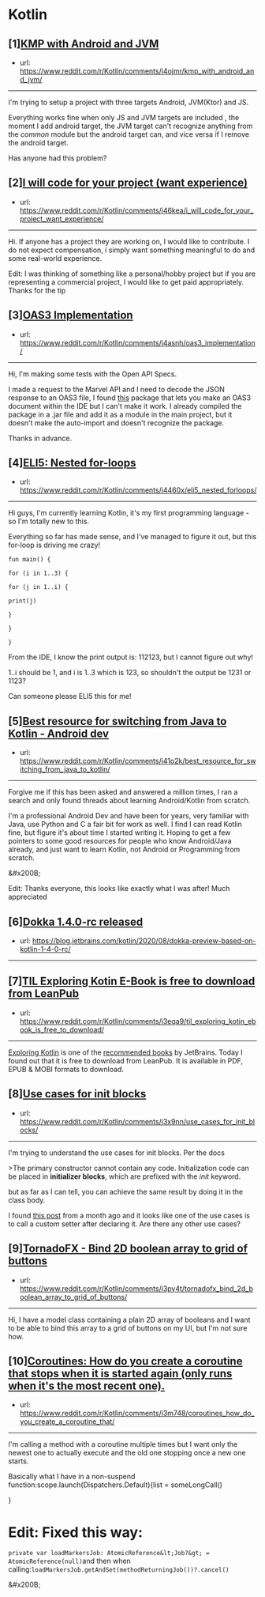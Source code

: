 # Kotlin
## [1][KMP with Android and JVM](https://www.reddit.com/r/Kotlin/comments/i4ojmr/kmp_with_android_and_jvm/)
- url: https://www.reddit.com/r/Kotlin/comments/i4ojmr/kmp_with_android_and_jvm/
---
I'm trying to setup a project with three targets Android, JVM(Ktor) and JS.

Everything works fine when only JS and JVM targets are included , the moment I add android target, the JVM target can't recognize anything from the *common* module but the android target can, and vice versa if I remove the android target.

Has anyone had this problem?
## [2][I will code for your project (want experience)](https://www.reddit.com/r/Kotlin/comments/i46kea/i_will_code_for_your_project_want_experience/)
- url: https://www.reddit.com/r/Kotlin/comments/i46kea/i_will_code_for_your_project_want_experience/
---
Hi. If anyone has a project they are working on, I would like to contribute. I do not expect compensation, i simply want something meaningful to do and some real-world experience.

Edit: I was thinking of something like a personal/hobby project but if you are representing a commercial project, I would like to get paid appropriately. Thanks for the tip
## [3][OAS3 Implementation](https://www.reddit.com/r/Kotlin/comments/i4asnh/oas3_implementation/)
- url: https://www.reddit.com/r/Kotlin/comments/i4asnh/oas3_implementation/
---
Hi, I'm making some tests with the Open API Specs.  


I made a request to the Marvel API and I need to decode the JSON response to an OAS3 file, I found [this](https://github.com/schehata/oas3) package that lets you make an OAS3 document within the IDE but I can't make it work. I already compiled the package in a .jar file and add it as a module in the main project, but it doesn't make the auto-import and doesn't recognize the package.  


Thanks in advance.
## [4][ELI5: Nested for-loops](https://www.reddit.com/r/Kotlin/comments/i4460x/eli5_nested_forloops/)
- url: https://www.reddit.com/r/Kotlin/comments/i4460x/eli5_nested_forloops/
---
Hi guys, I'm currently learning Kotlin, it's my first programming language - so I'm totally new to this.

Everything so far has made sense, and I've managed to figure it out, but this for-loop is driving me crazy!

`fun main() {`

  `for (i in 1..3) {`

  `for (j in 1..i) {`

`print(j)`

`}`

`}`

`}`

From the IDE, I know the print output is:  112123, but I cannot figure out why!

1..i should be 1, and i is 1..3 which is 123, so shouldn't the output be 1231 or 1123?

Can someone please ELI5 this for me!
## [5][Best resource for switching from Java to Kotlin - Android dev](https://www.reddit.com/r/Kotlin/comments/i41o2k/best_resource_for_switching_from_java_to_kotlin/)
- url: https://www.reddit.com/r/Kotlin/comments/i41o2k/best_resource_for_switching_from_java_to_kotlin/
---
Forgive me if this has been asked and answered a million times, I ran a search and only found threads about learning Android/Kotlin from scratch.

I'm a professional Android Dev and have been for years, very familiar with Java, use Python and C a fair bit for work as well. I find I can read Kotlin fine, but figure it's about time I started writing it. Hoping to get a few pointers to some good resources for people who know Android/Java already, and just want to learn Kotlin, not Android or Programming from scratch.

&amp;#x200B;

Edit: Thanks everyone, this looks like exactly what I was after! Much appreciated
## [6][Dokka 1.4.0-rc released](https://www.reddit.com/r/Kotlin/comments/i3i4if/dokka_140rc_released/)
- url: https://blog.jetbrains.com/kotlin/2020/08/dokka-preview-based-on-kotlin-1-4-0-rc/
---

## [7][TIL Exploring Kotin E-Book is free to download from LeanPub](https://www.reddit.com/r/Kotlin/comments/i3eqa9/til_exploring_kotin_ebook_is_free_to_download/)
- url: https://www.reddit.com/r/Kotlin/comments/i3eqa9/til_exploring_kotin_ebook_is_free_to_download/
---
[Exploring Kotlin](https://leanpub.com/exploring-kotlin) is one of the [recommended books](https://kotlinlang.org/docs/books.html) by JetBrains. Today I found out that it is free to download from LeanPub. It is available in PDF, EPUB &amp; MOBI formats to download. 
## [8][Use cases for init blocks](https://www.reddit.com/r/Kotlin/comments/i3x9nn/use_cases_for_init_blocks/)
- url: https://www.reddit.com/r/Kotlin/comments/i3x9nn/use_cases_for_init_blocks/
---
I'm trying to understand the use cases for init blocks. Per the docs

&gt;The primary constructor cannot contain any code. Initialization code can be placed in **initializer blocks**, which are prefixed with the *init* keyword.

but as far as I can tell, you can achieve the same result by doing it in the class body.

I found [this post](https://www.reddit.com/r/Kotlin/comments/hannfg/doubt_what_is_the_function_of_init_code_block_in/) from a month ago and it looks like one of the use cases is to call a custom setter after declaring it. Are there any other use cases?
## [9][TornadoFX - Bind 2D boolean array to grid of buttons](https://www.reddit.com/r/Kotlin/comments/i3py4t/tornadofx_bind_2d_boolean_array_to_grid_of_buttons/)
- url: https://www.reddit.com/r/Kotlin/comments/i3py4t/tornadofx_bind_2d_boolean_array_to_grid_of_buttons/
---
Hi, I have a model class containing a plain 2D array of booleans and I want to be able to bind this array to a grid of buttons on my UI, but I'm not sure how.
## [10][Coroutines: How do you create a coroutine that stops when it is started again (only runs when it's the most recent one).](https://www.reddit.com/r/Kotlin/comments/i3m748/coroutines_how_do_you_create_a_coroutine_that/)
- url: https://www.reddit.com/r/Kotlin/comments/i3m748/coroutines_how_do_you_create_a_coroutine_that/
---
I'm calling a method with a coroutine multiple times but I want only the newest one to actually execute and the old one stopping once a new one starts.

Basically what I have in a non-suspend function:scope.launch(Dispatchers.Default){list = someLongCall()

}

# Edit: Fixed this way:

`private var loadMarkersJob: AtomicReference&lt;Job?&gt; = AtomicReference(null)`and then when calling:`loadMarkersJob.getAndSet(methodReturningJob())?.cancel()`

&amp;#x200B;
